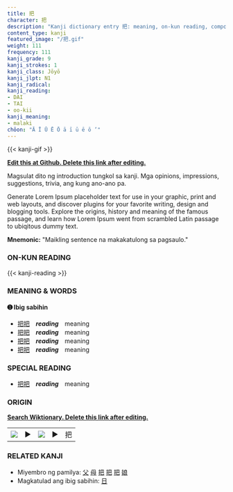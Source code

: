 ```yaml
---
title: 把
character: 把
description: "Kanji dictionary entry 把: meaning, on-kun reading, compounds, origin, related kanji"
content_type: kanji
featured_image: "/把.gif"
weight: 111
frequency: 111
kanji_grade: 9
kanji_strokes: 1
kanji_class: Jōyō
kanji_jlpt: N1
kanji_radical: 
kanji_reading: 
- DAI
- TAI
- oo-kii
kanji_meaning:
- malaki
chōon: "Ā Ī Ū Ē Ō ā ī ū ē ō ’"
---
```

[//]: # (Don't edit the line below. Kanji animated GIF code is automatically generated.)
{{< kanji-gif >}}

[//]: # (Edit below this line.)

**[Edit this at Github. Delete this link after editing.](https://github.com/tim0g/tim/tree/main/content/kanji/把/index.md)**

Magsulat dito ng introduction tungkol sa kanji. Mga opinions, impressions, suggestions, trivia, ang kung ano-ano pa.

Generate Lorem Ipsum placeholder text for use in your graphic, print and web layouts, and discover plugins for your favorite writing, design and blogging tools. Explore the origins, history and meaning of the famous passage, and learn how Lorem Ipsum went from scrambled Latin passage to ubiqitous dummy text.
 
**Mnemonic:** "Maikling sentence na makakatulong sa pagsaulo."

### ON-KUN READING

[//]: # (Don't edit the line below. ON-KUN READING code is automatically generated.)
{{< kanji-reading >}}

### MEANING & WORDS

#### ➊ **Ibig sabihin**
  - [把](../把)[把](../把)　***reading***　meaning
  - [把](../把)[把](../把)　***reading***　meaning
  - [把](../把)[把](../把)　***reading***　meaning
  - [把](../把)[把](../把)　***reading***　meaning

### SPECIAL READING
  - [把](../把)[把](../把)　***reading***　meaning

### ORIGIN

**[Search Wiktionary. Delete this link after editing.](https://wiktionary.org/wiki/把)**
<table class="kanji-table"><tr><td>
<img src="60px-把-bronze.svg.png">
</td><td>▶</td><td>
<img src="60px-把-oracle.svg.png">
</td><td>▶</td>
<td class="kanji-origin">把</td>
</tr></table>

### RELATED KANJI
- Miyembro ng pamilya: [父](../父) [母](../母) [把](../把) [把](../把) [把](../把) [娘](../娘)
- Magkatulad ang ibig sabihin: [日](../日)

